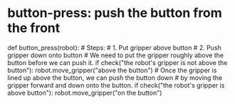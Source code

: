 # button-press: push the button from the front
def button_press(robot):
    # Steps:
    #  1. Put gripper above button
    #  2. Push gripper down onto button
    # We need to put the gripper roughly above the button before we can push it.
    if check("the robot's gripper is not above the button"):
        robot.move_gripper("above the button")
    # Once the gripper is lined up above the button, we can push the button down
    # by moving the gripper forward and down onto the button.
    if check("the robot's gripper is above button"):
        robot.move_gripper("on the button")